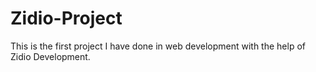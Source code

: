 # Zidio-Project
This is the first project I have done in web development with the help of Zidio Development.
